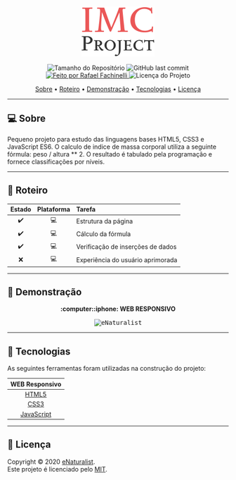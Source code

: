 <p align="center">
  <img alt="eNaturalist" src="./.github/logo.svg"/>
<p>

<p align="center"> 
  <img alt="Tamanho do Repositório" src="https://img.shields.io/github/repo-size/rafaelfachinelli/IMCproject?color=219653&style=for-the-badge">
  <img alt="GitHub last commit" src="https://img.shields.io/github/last-commit/rafaelfachinelli/IMCproject?color=219653&style=for-the-badge">
  <a href="https://github.com/rafaelfachinelli">
    <img alt="Feito por Rafael Fachinelli" src="https://img.shields.io/badge/Desenvolvedor-Rafael_Fachinelli-%219653?color=219653&style=for-the-badge">
  </a>
  <img alt="Licença do Projeto" src="https://img.shields.io/github/license/rafaelfachinelli/Proffy?color=219653&style=for-the-badge"/>
<p>

<p align="center">
 <a href="#computer-sobre">Sobre</a> •
 <a href="#memo-roteiro">Roteiro</a> •
 <a href="#movie_camera-demonstração">Demonstração</a> •
 <a href="#hammer-tecnologias">Tecnologias</a> •
 <a href="#page_facing_up-licença">Licença</a>
</p>

---
## :computer: Sobre

Pequeno projeto para estudo das linguagens bases HTML5, CSS3 e JavaScript ES6. O calculo de indice de massa corporal utiliza a seguinte fórmula: peso / altura ** 2. O resultado é tabulado pela programação e fornece classificações por níveis.

---
## :memo: **Roteiro**

<div align="center">

|      Estado      |     Plataforma   |     Tarefa    |
|      :---:       |       :---:      |      :---     |
|:heavy_check_mark:|:computer:        |Estrutura da página|
|:heavy_check_mark:|:computer:        |Cálculo da fórmula|
|:heavy_check_mark:|:computer:        |Verificação de inserções de dados|
|:x:		           |:computer:        |Experiência do usuário aprimorada|

</div>

---
## :movie_camera: **Demonstração**

<p align="center"><b> :computer::iphone: WEB RESPONSIVO </b>

<p align="center">
  <kbd><img alt="eNaturalist" src="./.github/mobile_demo.gif"/></kbd>
<p>

---
## :hammer: **Tecnologias**

As seguintes ferramentas foram utilizadas na construção do projeto:

<div align="center">

|WEB Responsivo								|
|:---:									|
|[HTML5](https://developer.mozilla.org/pt-BR/docs/Web/HTML/HTML5)	|
|[CSS3](https://developer.mozilla.org/pt-BR/docs/Archive/CSS3)		|
|[JavaScript](https://www.ecma-international.org/publications/standards/Ecma-262.htm)|

</div>

---
## :page_facing_up: **Licença**

Copyright © 2020 [eNaturalist](https://github.com/rafaelfachinelli).<br />
Este projeto é licenciado pelo [MIT](./LICENSE).
